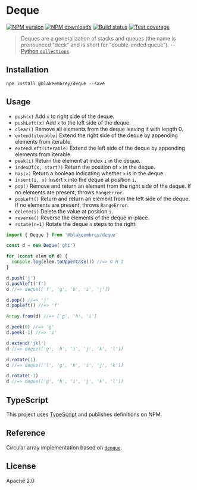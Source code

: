 # Deque

[![NPM version][npm-image]][npm-url]
[![NPM downloads][downloads-image]][downloads-url]
[![Build status][travis-image]][travis-url]
[![Test coverage][coveralls-image]][coveralls-url]

> Deques are a generalization of stacks and queues (the name is pronounced "deck" and is short for "double-ended queue").
> -- [Python `collections`](https://docs.python.org/3/library/collections.html#collections.deque).

## Installation

```
npm install @blakeembrey/deque --save
```

## Usage

* `push(x)` Add `x` to right side of the deque.
* `pushLeft(x)` Add `x` to the left side of the deque.
* `clear()` Remove all elements from the deque leaving it with length 0.
* `extend(iterable)` Extend the right side of the deque by appending elements from iterable.
* `extendLeft(iterable)` Extend the left side of the deque by appending elements from iterable.
* `peek(i)` Return the element at index `i` in the deque.
* `indexOf(x, start?)` Return the position of `x` in the deque.
* `has(x)` Return a boolean indicating whether `x` is in the deque.
* `insert(i, x)` Insert `x` into the deque at position `i`.
* `pop()` Remove and return an element from the right side of the deque. If no elements are present, throws `RangeError`.
* `popLeft()` Return and return an element from the left side of the deque. If no elements are present, throws `RangeError`.
* `delete(i)` Delete the value at position `i`.
* `reverse()` Reverse the elements of the deque in-place.
* `rotate(n=1)` Rotate the deque `n` steps to the right.

```js
import { Deque } from '@blakeembrey/deque'

const d = new Deque('ghi')

for (const elem of d) {
  console.log(elem.toUpperCase()) //=> G H I
}

d.push('j')
d.pushleft('f')
d //=> deque(['f', 'g', 'h', 'i', 'j'])

d.pop() //=> 'j'
d.popleft() //=> 'f'

Array.from(d) //=> ['g', 'h', 'i']

d.peek(0) //=> 'g'
d.peek(-1) //=> 'i'

d.extend('jkl')
d //=> deque(['g', 'h', 'i', 'j', 'k', 'l'])

d.rotate(1)
d //=> deque(['l', 'g', 'h', 'i', 'j', 'k'])

d.rotate(-1)
d //=> deque(['g', 'h', 'i', 'j', 'k', 'l'])
```

## TypeScript

This project uses [TypeScript](https://github.com/Microsoft/TypeScript) and publishes definitions on NPM.

## Reference

Circular array implementation based on [`denque`](https://github.com/Salakar/denque).

## License

Apache 2.0

[npm-image]: https://img.shields.io/npm/v/@blakeembrey/deque.svg?style=flat
[npm-url]: https://npmjs.org/package/@blakeembrey/deque
[downloads-image]: https://img.shields.io/npm/dm/@blakeembrey/deque.svg?style=flat
[downloads-url]: https://npmjs.org/package/@blakeembrey/deque
[travis-image]: https://img.shields.io/travis/blakeembrey/deque.svg?style=flat
[travis-url]: https://travis-ci.org/blakeembrey/deque
[coveralls-image]: https://img.shields.io/coveralls/blakeembrey/deque.svg?style=flat
[coveralls-url]: https://coveralls.io/r/blakeembrey/deque?branch=master
